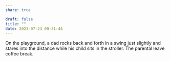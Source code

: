 ```yaml
---
share: true

draft: false
title: ""
date: 2023-07-23 09:31:44
---
```


On the playground, a dad rocks back and forth in a swing just slightly and stares into the distance while his child sits in the stroller. The parental leave coffee break.
